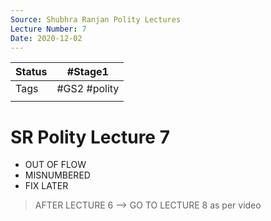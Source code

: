 ```yaml
---
Source: Shubhra Ranjan Polity Lectures
Lecture Number: 7
Date: 2020-12-02
---
```


| Status | #Stage1                    |
| ------ | -------------------------- |
| Tags   | #GS2 #polity |
|        |                            |


# SR Polity Lecture 7
- OUT OF FLOW
- MISNUMBERED
- FIX LATER

> AFTER LECTURE 6 --> GO TO LECTURE 8 as per video